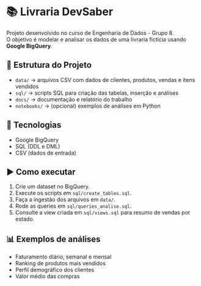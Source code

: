 # 📚 Livraria DevSaber

Projeto desenvolvido no curso de Engenharia de Dados - Grupo 8.  
O objetivo é modelar e analisar os dados de uma livraria fictícia usando **Google BigQuery**.

## 🚀 Estrutura do Projeto
- `data/` → arquivos CSV com dados de clientes, produtos, vendas e itens vendidos
- `sql/` → scripts SQL para criação das tabelas, inserção e análises
- `docs/` → documentação e relatório do trabalho
- `notebooks/` → (opcional) exemplos de análises em Python

## 🔧 Tecnologias
- Google BigQuery
- SQL (DDL e DML)
- CSV (dados de entrada)

## ▶️ Como executar
1. Crie um dataset no BigQuery.
2. Execute os scripts em `sql/create_tables.sql`.
3. Faça a ingestão dos arquivos em `data/`.
4. Rode as queries em `sql/queries_analise.sql`.
5. Consulte a view criada em `sql/views.sql` para resumo de vendas por estado.

## 📊 Exemplos de análises
- Faturamento diário, semanal e mensal
- Ranking de produtos mais vendidos
- Perfil demográfico dos clientes
- Valor médio das compras
